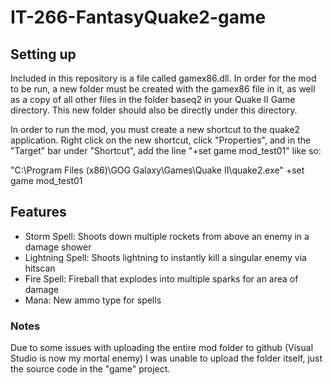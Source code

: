 # IT-266-FantasyQuake2-game

## Setting up

  Included in this repository is a file called gamex86.dll. In order for the
mod to be run, a new folder must be created with the gamex86 file in it, as
well as a copy of all other files in the folder baseq2 in your Quake II Game
directory. This new folder should also be directly under this directory.

  In order to run the mod, you must create a new shortcut to the quake2
application. Right click on the new shortcut, click "Properties", and in the
"Target" bar under "Shortcut", add the line "+set game mod_test01" like so:

"C:\Program Files (x86)\GOG Galaxy\Games\Quake II\quake2.exe" +set game mod_test01

## Features
- Storm Spell: Shoots down multiple rockets from above an enemy in a damage shower
- Lightning Spell: Shoots lightning to instantly kill a singular enemy via hitscan
- Fire Spell: Fireball that explodes into multiple sparks for an area of damage
- Mana: New ammo type for spells

### Notes
Due to some issues with uploading the entire mod folder to github (Visual
Studio is now my mortal enemy) I was unable to upload the folder itself, just
the source code in the "game" project.
